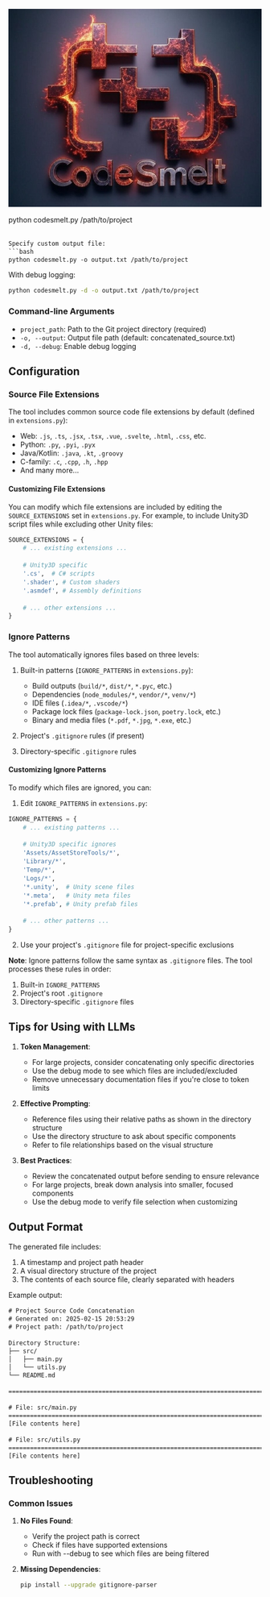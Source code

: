 ![CodeSmelt Logo](assets/CodeSmeltLogo.jpg)


python codesmelt.py /path/to/project
```

Specify custom output file:
```bash
python codesmelt.py -o output.txt /path/to/project
```

With debug logging:
```bash
python codesmelt.py -d -o output.txt /path/to/project
```

### Command-line Arguments
- `project_path`: Path to the Git project directory (required)
- `-o, --output`: Output file path (default: concatenated_source.txt)
- `-d, --debug`: Enable debug logging

## Configuration

### Source File Extensions
The tool includes common source code file extensions by default (defined in `extensions.py`):
- Web: `.js`, `.ts`, `.jsx`, `.tsx`, `.vue`, `.svelte`, `.html`, `.css`, etc.
- Python: `.py`, `.pyi`, `.pyx`
- Java/Kotlin: `.java`, `.kt`, `.groovy`
- C-family: `.c`, `.cpp`, `.h`, `.hpp`
- And many more...

#### Customizing File Extensions
You can modify which file extensions are included by editing the `SOURCE_EXTENSIONS` set in `extensions.py`. For example, to include Unity3D script files while excluding other Unity files:

```python
SOURCE_EXTENSIONS = {
    # ... existing extensions ...

    # Unity3D specific
    '.cs',  # C# scripts
    '.shader', # Custom shaders
    '.asmdef', # Assembly definitions

    # ... other extensions ...
}
```

### Ignore Patterns
The tool automatically ignores files based on three levels:

1. Built-in patterns (`IGNORE_PATTERNS` in `extensions.py`):
   - Build outputs (`build/*`, `dist/*`, `*.pyc`, etc.)
   - Dependencies (`node_modules/*`, `vendor/*`, `venv/*`)
   - IDE files (`.idea/*`, `.vscode/*`)
   - Package lock files (`package-lock.json`, `poetry.lock`, etc.)
   - Binary and media files (`*.pdf`, `*.jpg`, `*.exe`, etc.)

2. Project's `.gitignore` rules (if present)
3. Directory-specific `.gitignore` rules

#### Customizing Ignore Patterns
To modify which files are ignored, you can:

1. Edit `IGNORE_PATTERNS` in `extensions.py`:
```python
IGNORE_PATTERNS = {
    # ... existing patterns ...

    # Unity3D specific ignores
    'Assets/AssetStoreTools/*',
    'Library/*',
    'Temp/*',
    'Logs/*',
    '*.unity',  # Unity scene files
    '*.meta',   # Unity meta files
    '*.prefab', # Unity prefab files

    # ... other patterns ...
}
```

2. Use your project's `.gitignore` file for project-specific exclusions

**Note**: Ignore patterns follow the same syntax as `.gitignore` files. The tool processes these rules in order:
1. Built-in `IGNORE_PATTERNS`
2. Project's root `.gitignore`
3. Directory-specific `.gitignore` files


## Tips for Using with LLMs

1. **Token Management**:
   - For large projects, consider concatenating only specific directories
   - Use the debug mode to see which files are included/excluded
   - Remove unnecessary documentation files if you're close to token limits

2. **Effective Prompting**:
   - Reference files using their relative paths as shown in the directory structure
   - Use the directory structure to ask about specific components
   - Refer to file relationships based on the visual structure

3. **Best Practices**:
   - Review the concatenated output before sending to ensure relevance
   - For large projects, break down analysis into smaller, focused components
   - Use the debug mode to verify file selection when customizing

## Output Format

The generated file includes:
1. A timestamp and project path header
2. A visual directory structure of the project
3. The contents of each source file, clearly separated with headers

Example output:
```
# Project Source Code Concatenation
# Generated on: 2025-02-15 20:53:29
# Project path: /path/to/project

Directory Structure:
├── src/
│   ├── main.py
│   └── utils.py
└── README.md

================================================================================

# File: src/main.py
================================================================================
[File contents here]

# File: src/utils.py
================================================================================
[File contents here]
```

## Troubleshooting

### Common Issues

1. **No Files Found**:
   - Verify the project path is correct
   - Check if files have supported extensions
   - Run with --debug to see which files are being filtered

2. **Missing Dependencies**:
   ```bash
   pip install --upgrade gitignore-parser